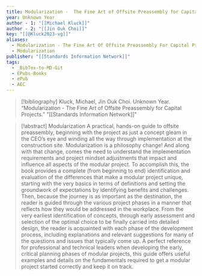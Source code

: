 ```yaml
---
title: Modularization -  The Fine Art of Offsite Preassembly for Capital Projects
year: Unknown Year
author - 1: "[[Michael Kluck]]"
author - 2: "[[Jin Ouk Choi]]"
key: "[[@Kluck2023-vg]]"
aliases:
  - Modularization - The Fine Art Of Offsite Preassembly For Capital Projects
  - Modularization
publisher: "[[Standards Information Network]]"
tags:
  - _BibTex-to-MD-Git
  - EPubs-Books
  - ePub
  - AEC
---
```


> [!bibliography]
> Kluck, Michael, Jin Ouk Choi. Unknown Year. “Modularization -  The Fine Art of Offsite Preassembly for Capital Projects.” "[[Standards Information Network]]"

> [!abstract]
> Modularization A practical, hands-on guide to offsite preassembly, beginning with the project as just a concept gleam in the CEO’s eye and winding all the way through implementation at the construction site. Modularization is a philosophy change! And along with that change, comes the need to understand the implementation requirements and project mindset adjustments that impact and influence all aspects of the modular project. To accomplish this, the book provides a complete (from beginning to end) identification and evaluation of the differences that make a modular project unique, starting with the very basics in terms of definitions and setting the groundwork of expectations by identifying benefits and challenges. Then, because the journey is as important as the destination, the reader is guided through the various project phases in a manner that reflects how they would be addressed in the workplace. From the very earliest identification of concepts, through early assessment and selection of the optimal choice to be finally carried into detailed design, the reader is acquainted with each phase of the development process, including explanations and relevant suggestions for many of the questions and issues that typically come up. A perfect reference for professional and technical leaders when developing the early, critical planning phases of modular projects, this guide offers useful examples and details on the fundamentals required to get a modular project started correctly and keep it on track.